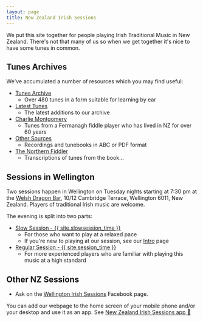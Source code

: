 ```yaml
---
layout: page
title: New Zealand Irish Sessions
---
```

We put this site together for people playing Irish Traditional Music in New Zealand. There's not that many of us so when we get together it's nice to have some tunes in common.

## Tunes Archives

We've accumulated a number of resources which you may find useful:

* <a href="/tunes_archive/">Tunes Archive</a>
  * Over 480 tunes in a form suitable for learning by ear
* <a href="/latest/">Latest Tunes</a>
  * The latest additions to our archive
* <a href="/charlie_montgomery/">Charlie Montgomery</a>
  * Tunes from a Fermanagh fiddle player who has lived in NZ for over 60 years
* <a href="/other_sources/">Other Sources</a>
  * Recordings and tunebooks in ABC or PDF format
* <a href="/northernfiddler">The Northern Fiddler</a>
  * Transcriptions of tunes from the book...

## Sessions in Wellington

Two sessions happen in Wellington on Tuesday nights starting at 7:30 pm at the <a href="/dragon/">Welsh Dragon Bar</a>, 10/12 Cambridge Terrace, Wellington 6011, New Zealand. Players of traditional Irish music are welcome.

The evening is split into two parts:

* <a href="/slowsession/">Slow Session - {{ site.slowsession_time }}</a>
  * For those who want to play at a relaxed pace
  * If you're new to playing at our session, see our <a href="/intro-to-slowsession">Intro</a> page
* <a href="/regularsession/">Regular Session - {{ site.session_time }}</a>
  * For more experienced players who are familiar with playing this music at a high standard

## Other NZ Sessions

* Ask on the <a href="{{ site.facebook_page }}">Wellington Irish Sessions</a> Facebook page.

<div class="container-app">
You can add our webpage to the home screen of your mobile phone and/or your desktop and use it as an app. See <a href="/app/">New Zealand Irish Sessions app <span role="presentation">📲</span></a>
</div>
